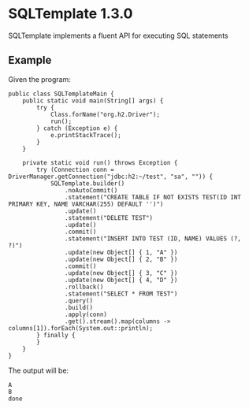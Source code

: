 # SQLTemplate 1.3.0

SQLTemplate implements a fluent API for executing SQL statements

## Example

Given the program:

    public class SQLTemplateMain {
        public static void main(String[] args) {
            try {
                Class.forName("org.h2.Driver");
                run();
            } catch (Exception e) {
                e.printStackTrace();
            }
        }

        private static void run() throws Exception {
            try (Connection conn = DriverManager.getConnection("jdbc:h2:~/test", "sa", "")) {
                SQLTemplate.builder()
                    .noAutoCommit()
                    .statement("CREATE TABLE IF NOT EXISTS TEST(ID INT PRIMARY KEY, NAME VARCHAR(255) DEFAULT '')")
                    .update()
                    .statement("DELETE TEST")
                    .update()
                    .commit()
                    .statement("INSERT INTO TEST (ID, NAME) VALUES (?, ?)")
                    .update(new Object[] { 1, "A" })
                    .update(new Object[] { 2, "B" })
                    .commit()
                    .update(new Object[] { 3, "C" })
                    .update(new Object[] { 4, "D" })
                    .rollback()
                    .statement("SELECT * FROM TEST")
                    .query()
                    .build()
                    .apply(conn)
                    .get().stream().map(columns -> columns[1]).forEach(System.out::println);
            } finally {
            }
        }
    }
		
The output will be:

	A
	B
	done

